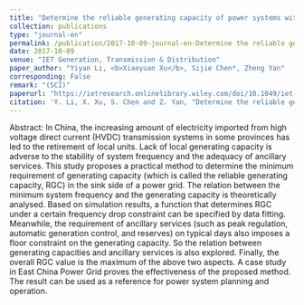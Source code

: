 ```yaml
---
title: "Determine the reliable generating capacity of power systems with high HVDC penetration considering both stability and ancillary service requirements"
collection: publications
type: "journal-en"
permalink: /publication/2017-10-09-journal-en-Determine the reliable generating capacity of power systems with high HVDC penetration considering both stability and ancillary service requirements
date: 2017-10-09
venue: "IET Generation, Transmission & Distribution"
paper_author: "Yiyan Li, <b>Xiaoyuan Xu</b>, Sijie Chen*, Zheng Yan"
corresponding: False
remark: "(SCI)"
paperurl: "https://ietresearch.onlinelibrary.wiley.com/doi/10.1049/iet-gtd.2017.0425"
citation: 'Y. Li, X. Xu, S. Chen and Z. Yan, "Determine the reliable generating capacity of power systems with high HVDC penetration considering both stability and ancillary service requirements," <i>IET Generation, Transmission & Distribution</i>, vol. 12, no. 3, pp. 540-547, 2018.'
---
```


Abstract:
In China, the increasing amount of electricity imported from high voltage direct current (HVDC) transmission systems in some provinces has led to the retirement of local units. Lack of local generating capacity is adverse to the stability of system frequency and the adequacy of ancillary services. This study proposes a practical method to determine the minimum requirement of generating capacity (which is called the reliable generating capacity, RGC) in the sink side of a power grid. The relation between the minimum system frequency and the generating capacity is theoretically analysed. Based on simulation results, a function that determines RGC under a certain frequency drop constraint can be specified by data fitting. Meanwhile, the requirement of ancillary services (such as peak regulation, automatic generation control, and reserves) on typical days also imposes a floor constraint on the generating capacity. So the relation between generating capacities and ancillary services is also explored. Finally, the overall RGC value is the maximum of the above two aspects. A case study in East China Power Grid proves the effectiveness of the proposed method. The result can be used as a reference for power system planning and operation.